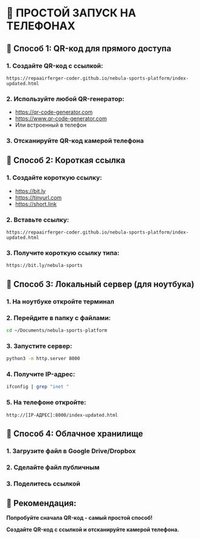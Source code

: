 # 📱 ПРОСТОЙ ЗАПУСК НА ТЕЛЕФОНАХ

## 🎯 **Способ 1: QR-код для прямого доступа**

### **1. Создайте QR-код с ссылкой:**
```
https://repaairferger-coder.github.io/nebula-sports-platform/index-updated.html
```

### **2. Используйте любой QR-генератор:**
- https://qr-code-generator.com
- https://www.qr-code-generator.com
- Или встроенный в телефон

### **3. Отсканируйте QR-код камерой телефона**

## 🎯 **Способ 2: Короткая ссылка**

### **1. Создайте короткую ссылку:**
- https://bit.ly
- https://tinyurl.com
- https://short.link

### **2. Вставьте ссылку:**
```
https://repaairferger-coder.github.io/nebula-sports-platform/index-updated.html
```

### **3. Получите короткую ссылку типа:**
```
https://bit.ly/nebula-sports
```

## 🎯 **Способ 3: Локальный сервер (для ноутбука)**

### **1. На ноутбуке откройте терминал**

### **2. Перейдите в папку с файлами:**
```bash
cd ~/Documents/nebula-sports-platform
```

### **3. Запустите сервер:**
```bash
python3 -m http.server 8000
```

### **4. Получите IP-адрес:**
```bash
ifconfig | grep "inet "
```

### **5. На телефоне откройте:**
```
http://[IP-АДРЕС]:8000/index-updated.html
```

## 🎯 **Способ 4: Облачное хранилище**

### **1. Загрузите файл в Google Drive/Dropbox**

### **2. Сделайте файл публичным**

### **3. Поделитесь ссылкой**

## 🎯 **Рекомендация:**

**Попробуйте сначала QR-код - самый простой способ!**

**Создайте QR-код с ссылкой и отсканируйте камерой телефона.**